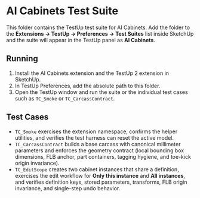 # AI Cabinets Test Suite

This folder contains the TestUp test suite for AI Cabinets. Add the folder to the
**Extensions → TestUp → Preferences → Test Suites** list inside SketchUp and the
suite will appear in the TestUp panel as **AI Cabinets**.

## Running
1. Install the AI Cabinets extension and the TestUp 2 extension in SketchUp.
2. In TestUp Preferences, add the absolute path to this folder.
3. Open the TestUp window and run the suite or the individual test cases such as
   `TC_Smoke` or `TC_CarcassContract`.

## Test Cases

* `TC_Smoke` exercises the extension namespace, confirms the helper utilities, and
  verifies the test harness can reset the active model.
* `TC_CarcassContract` builds a base carcass with canonical millimeter parameters
  and enforces the geometry contract (local bounding box dimensions, FLB anchor,
  part containers, tagging hygiene, and toe-kick origin invariance).
* `TC_EditScope` creates two cabinet instances that share a definition, exercises
  the edit workflow for **Only this instance** and **All instances**, and verifies
  definition keys, stored parameters, transforms, FLB origin invariance, and
  single-step undo behavior.
